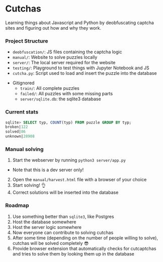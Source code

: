 # Cutchas

Learning things about Javascript and Python by deobfuscating captcha sites and figuring out how and why they work.


### Project Structure
* `deobfuscation/`: JS files containing the captcha logic
* `manual/`: Website to solve puzzles locally
* `server/`: The local server required for the website
* `testing/`: Playground to test things with Jupyter Notebook and JS
* `cutcha.py`: Script used to load and insert the puzzle into the database
- Gitignored
  * `train/`: All complete puzzles
  * `failed/`: All puzzles with some missing parts
  * `server/sqlite.db`: the sqlite3 database


### Current stats
```sql
sqlite> SELECT typ, COUNT(typ) FROM puzzle GROUP BY typ;
broken|122
solved|86
unknown|28908
```

### Manual solving

1. Start the webserver by running `python3 server/app.py`
  - Note that this is a dev server only! 
2. Open the `manual/harvest.html` file with a browser of your choice
3. Start solving! 👌
4. Correct solutions will be inserted into the database


### Roadmap

1. Use something better than `sqlite3`, like Postgres
2. Host the database somewhere
3. Host the server logic somewhere
4. Now everyone can contribute to solving cutchas
5. After some time (depending on the number of people willing to solve), cutchas will be solved completely 😎
6. Provide browser extension that automatically checks for cutcaptchas and tries to solve them by looking them up in the database
